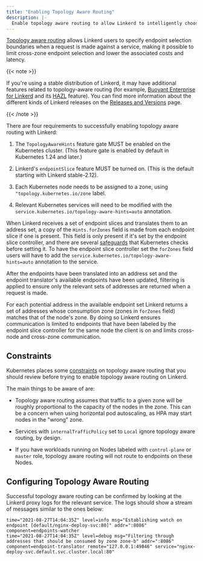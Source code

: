 ```yaml
---
title: "Enabling Topology Aware Routing"
description: |-
  Enable topology aware routing to allow Linkerd to intelligently choose same-zone endpoints
---
```


[Topology aware routing](../features/topology-aware-routing/) allows
Linkerd users to specify endpoint selection boundaries when a request is made
against a service, making it possible to limit cross-zone endpoint selection
and lower the associated costs and latency.

{{< note >}}

If you're using a stable distribution of Linkerd, it may have additional
features related to topology-aware routing (for example, [Buoyant Enterprise for
Linkerd](https://buoyant.io/linkerd-enterprise/) and its 
[HAZL](https://docs.buoyant.io/buoyant-enterprise-linkerd/latest/features/hazl/)
feature). You can find more information about the different kinds of Linkerd
releases on the [Releases and Versions](/releases/) page.

{{< /note >}}

There are four requirements to successfully enabling topology aware routing
with Linkerd:

1. The `TopologyAwareHints` feature gate MUST be enabled on the Kubernetes
   cluster. (This feature gate is enabled by default in Kubernetes 1.24 and
   later.)

2. Linkerd's `endpointSlice` feature MUST be turned on. (This is the default
   starting with Linkerd stable-2.12).

3. Each Kubernetes node needs to be assigned to a zone, using
   `"topology.kubernetes.io/zone` label.

4. Relevant Kubernetes services will need to be modified with the
   `service.kubernetes.io/topology-aware-hints=auto` annotation.

When Linkerd receives a set of endpoint slices and translates them to an
address set, a copy of the `Hints.forZones` field is made from each endpoint
slice if one is present. This field is only present if it's set by the
endpoint slice controller, and there are several
[safeguards][topology-aware-routing-safeguards] that Kubernetes checks before
setting it. To have the endpoint slice controller set the `forZones` field
users will have to add the `service.kubernetes.io/topology-aware-hints=auto`
annotation to the service.

After the endpoints have been translated into an address set and the endpoint
translator's available endpoints have been updated, filtering is applied to
ensure only the relevant sets of addresses are returned when a request is
made.

For each potential address in the available endpoint set Linkerd returns a set
of addresses whose consumption zone (zones in `forZones` field) matches that
of the node's zone. By doing so Linkerd ensures communication is limited to
endpoints that have been labeled by the endpoint slice controller for the same
node the client is on and limits cross-node and cross-zone communication.

## Constraints

Kubernetes places some [constraints][topology-aware-routing-constraints] on
topology aware routing that you should review before trying to enable topology
aware routing on Linkerd.

The main things to be aware of are:

- Topology aware routing assumes that traffic to a given zone will be roughly
  proportional to the capacity of the nodes in the zone. This can be a concern
  when using horizontal pod autoscaling, as HPA may start nodes in the "wrong"
  zone.

- Services with `internalTrafficPolicy` set to `Local` ignore topology aware
  routing, by design.

- If you have workloads running on Nodes labeled with `control-plane` or
  `master` role, topology aware routing will not route to endpoints on these
  Nodes.

## Configuring Topology Aware Routing

Successful topology aware routing can be confirmed by looking at the Linkerd
proxy logs for the relevant service. The logs should show a stream of messages
similar to the ones below:

```text {class=disable-copy}
time="2021-08-27T14:04:35Z" level=info msg="Establishing watch on endpoint [default/nginx-deploy-svc:80]" addr=":8086" component=endpoints-watcher
time="2021-08-27T14:04:35Z" level=debug msg="Filtering through addresses that should be consumed by zone zone-b" addr=":8086" component=endpoint-translator remote="127.0.0.1:49846" service="nginx-deploy-svc.default.svc.cluster.local:80"
```

[topology-aware-routing-safeguards]: https://kubernetes.io/docs/concepts/services-networking/topology-aware-hints/#safeguards
[topology-aware-routing-constraints]: https://kubernetes.io/docs/concepts/services-networking/topology-aware-hints/#constraints
